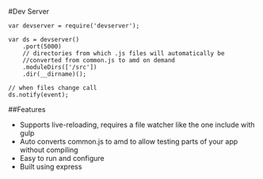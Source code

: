 #Dev Server

```
var devserver = require('devserver');

var ds = devserver()
	.port(5000)
	// directories from which .js files will automatically be 
	//converted from common.js to amd on demand
	.moduleDirs(['/src'])
	.dir(__dirname)();

// when files change call
ds.notify(event);
```

##Features

  * Supports live-reloading, requires a file watcher like the one include with gulp
  * Auto converts common.js to amd to allow testing parts of your app without compiling
  * Easy to run and configure
  * Built using express